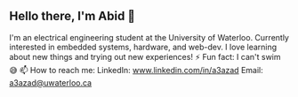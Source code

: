 ## Hello there, I'm Abid 👋
I'm an electrical engineering student at the University of Waterloo. Currently interested in embedded systems, hardware, and web-dev. 
I love learning about new things and trying out new experiences! 
⚡ Fun fact: I can't swim 😅
📫 How to reach me: 
LinkedIn: www.linkedin.com/in/a3azad
Email: a3azad@uwaterloo.ca

<!--
**abid3a/abid3a** is a ✨ _special_ ✨ repository because its `README.md` (this file) appears on your GitHub profile.

Here are some ideas to get you started:

- 🔭 I’m currently working on ...
- 🌱 I’m currently learning ...
- 👯 I’m looking to collaborate on ...
- 🤔 I’m looking for help with ...
- 💬 Ask me about ...
- 📫 How to reach me: ...
- 😄 Pronouns: ...
- ⚡ Fun fact: ...
-->


